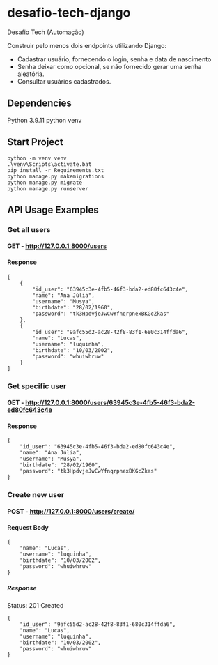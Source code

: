 # desafio-tech-django

Desafio Tech (Automação)

Construir pelo menos dois endpoints utilizando Django:
  - Cadastrar usuário, fornecendo o login, senha e data de nascimento
  - Senha deixar como opcional, se não fornecido gerar uma senha aleatória.
  - Consultar usuários cadastrados.

## Dependencies
Python 3.9.11
python venv

## Start Project
```
python -m venv venv
.\venv\Scripts\activate.bat
pip install -r Requirements.txt
python manage.py makemigrations
python manage.py migrate
python manage.py runserver
```

## API Usage Examples

### Get all users
#### GET -  http://127.0.0.1:8000/users
#### Response
```
[
    {
        "id_user": "63945c3e-4fb5-46f3-bda2-ed80fc643c4e",
        "name": "Ana Júlia",
        "username": "Musya",
        "birthdate": "28/02/1960",
        "password": "tk3HpdvjeJwCwYfnqrpnexBKGcZkas"
    },
    {
        "id_user": "9afc55d2-ac28-42f8-83f1-680c314ffda6",
        "name": "Lucas",
        "username": "luquinha",
        "birthdate": "10/03/2002",
        "password": "whuiwhruw"
    }
]

```

### Get specific user
#### GET -  http://127.0.0.1:8000/users/63945c3e-4fb5-46f3-bda2-ed80fc643c4e
#### Response
```
{
    "id_user": "63945c3e-4fb5-46f3-bda2-ed80fc643c4e",
    "name": "Ana Júlia",
    "username": "Musya",
    "birthdate": "28/02/1960",
    "password": "tk3HpdvjeJwCwYfnqrpnexBKGcZkas"
}
```

### Create new user
#### POST - http://127.0.0.1:8000/users/create/
#### Request Body
```
{
    "name": "Lucas",
    "username": "luquinha",
    "birthdate": "10/03/2002",
    "password": "whuiwhruw"
}
```

##### Response
Status: 201 Created
```
{
    "id_user": "9afc55d2-ac28-42f8-83f1-680c314ffda6",
    "name": "Lucas",
    "username": "luquinha",
    "birthdate": "10/03/2002",
    "password": "whuiwhruw"
}
```